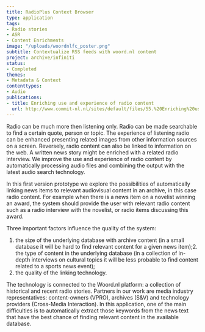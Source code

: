 ```yaml
---
title: RadioPlus Context Browser
type: application
tags:
- Radio stories
- ASR
- Content Enrichments
image: "/uploads/woordnlfc_poster.png"
subtitle: Contextualize RSS feeds with woord.nl content
project: archive/infiniti
status:
- Completed
themes:
- Metadata & Context
contenttypes:
- Audio
publications:
- title: Enriching use and experience of radio content
  url: http://www.commit-nl.nl/sites/default/files/55.%20Enriching%20use%20and%20experience%20of%20radio%20content.pdf
---
```


Radio can be much more then listening only. Radio can be made searchable to find a certain quote, person or topic. The experience of listening radio can be enhanced presenting related images from other information sources on a screen. Reversely, radio content can also be linked to information on the web. A written news story might be enriched with a related radio interview. We improve the use and experience of radio content by automatically processing audio files and combining the output with the latest audio search technology.

In this first version prototype we explore the possibilities of automatically linking news items to relevant audiovisual content in an archive, in this case radio content. For example when there is a news item on a novelist winning an award, the system should provide the user with relevant radio content such as a radio interview with the novelist, or radio items discussing this award. 

Three important factors influence the quality of the system:

1. the size of the underlying database with archive content (in a small database it will be hard to find relevant content for a given news item);2. the type of content in the underlying database (in a collection of in-depth interviews on cultural topics it will be less probable to find content related to a sports news event);
3. the quality of the linking technology.

The technology is connected to the Woord.nl platform: a collection of historical and recent radio stories. Partners in our work are media industry representatives: content-owners (VPRO), archives (S&V) and technology providers (Cross-Media Interaction). In this application, one of the main difficulties is to automatically extract those keywords from the news text that have the best chance of finding relevant content in the available database. 
